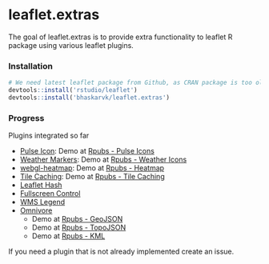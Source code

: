 # leaflet.extras

The goal of leaflet.extras is to provide extra functionality to leaflet R package using various leaflet plugins. 

### Installation

```r
# We need latest leaflet package from Github, as CRAN package is too old.
devtools::install('rstudio/leaflet')
devtools::install('bhaskarvk/leaflet.extras')
```

### Progress

Plugins integrated so far


- [Pulse Icon](https://github.com/mapshakers/leaflet-icon-pulse): Demo at [Rpubs - Pulse Icons](http://rpubs.com/bhaskarvk/leaflet-pulseIcon)
- [Weather Markers](https://github.com/tallsam/Leaflet.weather-markers): Demo at [Rpubs - Weather Icons](http://rpubs.com/bhaskarvk/leaflet-weather)
- [webgl-heatmap](https://github.com/ursudio/webgl-heatmap-leaflet): Demo at [Rpubs - Heatmap](http://rpubs.com/bhaskarvk/leaflet-heatmap)
- [Tile Caching](https://github.com/MazeMap/Leaflet.TileLayer.PouchDBCached): Demo at [Rpubs - Tile Caching](http://rpubs.com/bhaskarvk/TileLayer-Caching)
- [Leaflet Hash](https://github.com/mlevans/leaflet-hash)
- [Fullscreen Control](https://github.com/Leaflet/Leaflet.fullscreen)
- [WMS Legend](https://github.com/kartoza/leaflet-wms-legend)
- [Omnivore](https://github.com/mapbox/leaflet-omnivore)
    * Demo at [Rpubs - GeoJSON](http://rpubs.com/bhaskarvk/geojsonv2)
    * Demo at [Rpubs - TopoJSON](http://rpubs.com/bhaskarvk/topojsonv2)
    * Demo at [Rpubs - KML](http://rpubs.com/bhaskarvk/kml)

If you need a plugin that is not already implemented create an issue.

